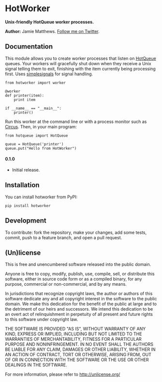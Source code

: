 # HotWorker

**Unix-friendly HotQueue worker processes.**

**Author:** Jamie Matthews. [Follow me on Twitter](http://twitter.com/j4mie).

## Documentation

This module allows you to create worker processes that listen on [HotQueue](http://richardhenry.github.com/hotqueue/)
queues. Your workers will gracefully shut down when they receive a Unix signal telling them to exit, finishing with
the item currently being processing first. Uses [simplesignals](https://github.com/j4mie/simplesignals/) for signal
handling.

    from hotworker import worker

    @worker
    def printer(item):
        print item

    if __name__ == "__main__":
        printer()

Run this worker at the command line or with a process monitor such as [Circus](http://circus.io). Then, in your main program:

    from hotqueue import HotQueue

    queue = HotQueue('printer')
    queue.put("Hello from HotWorker")

#### 0.1.0

* Initial release.

## Installation

You can install hotworker from PyPI:

    pip install hotworker

## Development

To contribute: fork the repository, make your changes, add some tests, commit,
push to a feature branch, and open a pull request.

## (Un)license

This is free and unencumbered software released into the public domain.

Anyone is free to copy, modify, publish, use, compile, sell, or distribute this
software, either in source code form or as a compiled binary, for any purpose,
commercial or non-commercial, and by any means.

In jurisdictions that recognize copyright laws, the author or authors of this
software dedicate any and all copyright interest in the software to the public
domain. We make this dedication for the benefit of the public at large and to
the detriment of our heirs and successors. We intend this dedication to be an
overt act of relinquishment in perpetuity of all present and future rights to
this software under copyright law.

THE SOFTWARE IS PROVIDED "AS IS", WITHOUT WARRANTY OF ANY KIND, EXPRESS OR
IMPLIED, INCLUDING BUT NOT LIMITED TO THE WARRANTIES OF MERCHANTABILITY, FITNESS
FOR A PARTICULAR PURPOSE AND NONINFRINGEMENT. IN NO EVENT SHALL THE AUTHORS BE
LIABLE FOR ANY CLAIM, DAMAGES OR OTHER LIABILITY, WHETHER IN AN ACTION OF
CONTRACT, TORT OR OTHERWISE, ARISING FROM, OUT OF OR IN CONNECTION WITH THE
SOFTWARE OR THE USE OR OTHER DEALINGS IN THE SOFTWARE.

For more information, please refer to <http://unlicense.org/>
